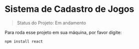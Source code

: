 # Sistema de Cadastro  de Jogos #
> Status do Projeto: Em andamento

Para roda esse projeto em sua máquina, por favor digite:
```
npm install react
```
